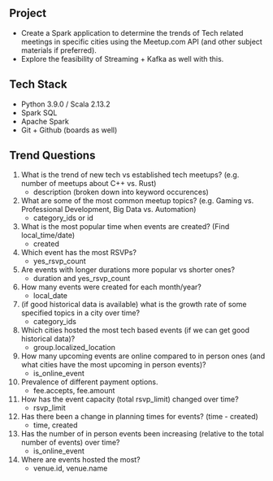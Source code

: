 ## Project

- Create a Spark application to determine the trends of Tech related meetings in specific cities using the Meetup.com API (and other subject materials if preferred).
- Explore the feasibility of Streaming + Kafka as well with this.

## Tech Stack
- Python 3.9.0 / Scala 2.13.2
- Spark SQL
- Apache Spark
- Git + Github (boards as well)

## Trend Questions
1. What is the trend of new tech vs established tech meetups? (e.g. number of meetups about C++ vs. Rust) 
  	- description (broken down into keyword occurences)
2. What are some of the most common meetup topics? (e.g. Gaming vs. Professional Development, Big Data vs. Automation)
	- category_ids or id
3. What is the most popular time when events are created? (Find local_time/date)
	- created
4. Which event has the most RSVPs?
	- yes_rsvp_count
5. Are events with longer durations more popular vs shorter ones?
	- duration and yes_rsvp_count
6. How many events were created for each month/year?
	- local_date
7. (if good historical data is available) what is the growth rate of some specified topics in a city over time?
	- category_ids
8. Which cities hosted the most tech based events (if we can get good historical data)?
	- group.localized_location
9. How many upcoming events are online compared to in person ones (and what cities have the most upcoming in person events)?
	- is_online_event
10. Prevalence of different payment options.
	- fee.accepts, fee.amount
11. How has the event capacity (total rsvp_limit) changed over time?
	- rsvp_limit
12. Has there been a change in planning times for events? (time - created)
	- time, created
13. Has the number of in person events been increasing (relative to the total number of events) over time?
	- is_online_event
14. Where are events hosted the most?
	- venue.id, venue.name

